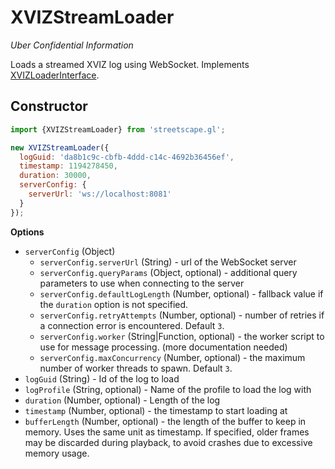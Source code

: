 # XVIZStreamLoader

*Uber Confidential Information*


Loads a streamed XVIZ log using WebSocket. Implements [XVIZLoaderInterface](/docs/api-reference/xviz-loader-interface.md).

## Constructor

```js
import {XVIZStreamLoader} from 'streetscape.gl';

new XVIZStreamLoader({
  logGuid: 'da8b1c9c-cbfb-4ddd-c14c-4692b36456ef',
  timestamp: 1194278450,
  duration: 30000,
  serverConfig: {
    serverUrl: 'ws://localhost:8081'
  }
});
```

**Options**

- `serverConfig` (Object)
  +  `serverConfig.serverUrl` (String) - url of the WebSocket server
  +  `serverConfig.queryParams` (Object, optional) - additional query parameters to use when connecting to the server
  +  `serverConfig.defaultLogLength` (Number, optional) - fallback value if the `duration` option is not specified.
  +  `serverConfig.retryAttempts` (Number, optional) - number of retries if a connection error is encountered. Default `3`.
  +  `serverConfig.worker` (String|Function, optional) - the worker script to use for message processing. (more documentation needed)
  +  `serverConfig.maxConcurrency` (Number, optional) - the maximum number of worker threads to spawn. Default `3`.
- `logGuid` (String) - Id of the log to load
- `logProfile` (String, optional) - Name of the profile to load the log with
- `duration` (Number, optional) - Length of the log
- `timestamp` (Number, optional) - the timestamp to start loading at
- `bufferLength` (Number, optional) - the length of the buffer to keep in memory. Uses the same unit as timestamp. If specified, older frames may be discarded during playback, to avoid crashes due to excessive memory usage.

